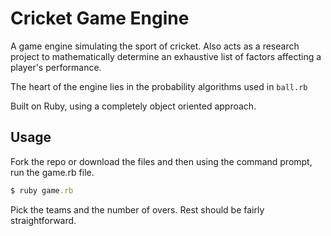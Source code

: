 # Cricket Game Engine

A game engine simulating the sport of cricket. Also acts as a research project to mathematically determine an exhaustive list of factors affecting a player's performance.

The heart of the engine lies in the probability algorithms used in ```ball.rb ```

Built on Ruby, using a completely object oriented approach. 

## Usage ##

Fork the repo or download the files and then using the command prompt, run the game.rb file.

```ruby
$ ruby game.rb
```

Pick the teams and the number of overs. Rest should be fairly straightforward.

